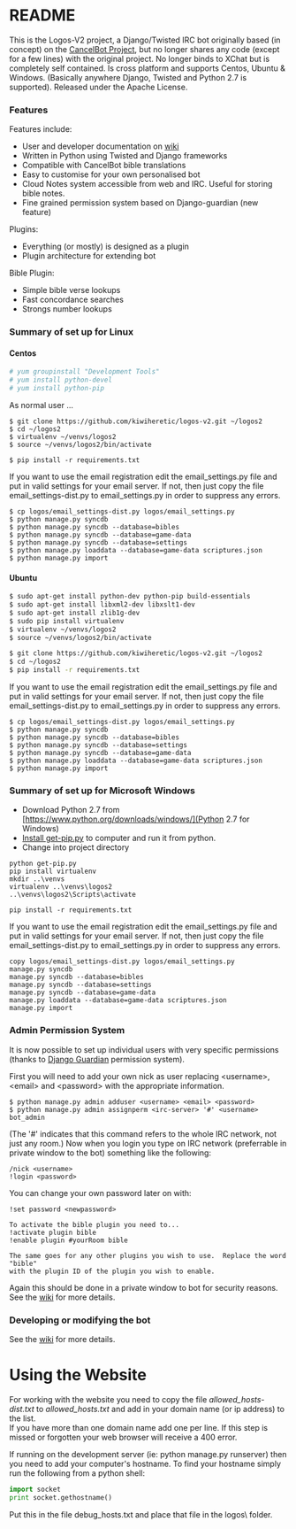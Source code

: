 # README #

This is the Logos-V2 project, a Django/Twisted IRC bot  originally based (in concept) on the [CancelBot Project](http://cancelbot.sourceforge.net/home.html), but no longer shares any code (except for a few lines) with the original project.  No longer binds to XChat but is completely self contained. Is cross platform and supports Centos, Ubuntu & Windows.  (Basically anywhere Django, Twisted and Python 2.7 is supported).  Released under the Apache License.

### Features ###

Features include:
  * User and developer documentation on [wiki](https://github.com/kiwiheretic/logos-v2/wiki)
  * Written in Python using Twisted and Django frameworks
  * Compatible with CancelBot bible translations
  * Easy to customise for your own personalised bot
  * Cloud Notes system accessible from web and IRC.  Useful for storing bible notes.
  * Fine grained permission system based on Django-guardian (new feature)

Plugins:
  * Everything (or mostly) is designed as a plugin
  * Plugin architecture for extending bot

Bible Plugin:
  * Simple bible verse lookups
  * Fast concordance searches
  * Strongs number lookups
  
### Summary of set up for Linux ###

#### Centos ####
```bash
# yum groupinstall "Development Tools"
# yum install python-devel
# yum install python-pip
```

As normal user ...

```
$ git clone https://github.com/kiwiheretic/logos-v2.git ~/logos2
$ cd ~/logos2
$ virtualenv ~/venvs/logos2
$ source ~/venvs/logos2/bin/activate

$ pip install -r requirements.txt

```
If you want to use the email registration edit the email_settings.py file and
put in valid settings for your email server.  If not, then just copy the file email_settings-dist.py to email_settings.py in order to suppress any errors.
```
$ cp logos/email_settings-dist.py logos/email_settings.py
$ python manage.py syncdb
$ python manage.py syncdb --database=bibles
$ python manage.py syncdb --database=game-data
$ python manage.py syncdb --database=settings
$ python manage.py loaddata --database=game-data scriptures.json
$ python manage.py import
```

#### Ubuntu ####
```bash
$ sudo apt-get install python-dev python-pip build-essentials
$ sudo apt-get install libxml2-dev libxslt1-dev
$ sudo apt-get install zlib1g-dev
$ sudo pip install virtualenv
$ virtualenv ~/venvs/logos2
$ source ~/venvs/logos2/bin/activate

$ git clone https://github.com/kiwiheretic/logos-v2.git ~/logos2
$ cd ~/logos2
$ pip install -r requirements.txt
```
If you want to use the email registration edit the email_settings.py file and
put in valid settings for your email server.  If not, then just copy the file email_settings-dist.py to email_settings.py in order to suppress any errors.
```
$ cp logos/email_settings-dist.py logos/email_settings.py
$ python manage.py syncdb
$ python manage.py syncdb --database=bibles
$ python manage.py syncdb --database=settings
$ python manage.py syncdb --database=game-data
$ python manage.py loaddata --database=game-data scriptures.json
$ python manage.py import
```

### Summary of set up for Microsoft Windows ###

* Download Python 2.7 from [https://www.python.org/downloads/windows/](Python 2.7 for Windows)  
* [Install get-pip.py](https://bootstrap.pypa.io/get-pip.py) to computer and run it from python. 
* Change into project directory

```
python get-pip.py
pip install virtualenv
mkdir ..\venvs
virtualenv ..\venvs\logos2
..\venvs\logos2\Scripts\activate

pip install -r requirements.txt
```
If you want to use the email registration edit the email_settings.py file and
put in valid settings for your email server.  If not, then just copy the file email_settings-dist.py to email_settings.py in order to suppress any errors.
```
copy logos/email_settings-dist.py logos/email_settings.py
manage.py syncdb
manage.py syncdb --database=bibles
manage.py syncdb --database=settings
manage.py syncdb --database=game-data
manage.py loaddata --database=game-data scriptures.json
manage.py import
```

### Admin Permission System ###

It is now possible to set up individual users with very specific permissions (thanks to [Django Guardian](https://django-guardian.readthedocs.org/en/v1.2/) permission system).

First you will need to add your own nick as user replacing &lt;username&gt;, &lt;email&gt; and &lt;password&gt; with the appropriate information.
```
$ python manage.py admin adduser <username> <email> <password>
$ python manage.py admin assignperm <irc-server> '#' <username> bot_admin
```
(The '#' indicates that this command refers to the whole IRC network, not just any room.)  Now when you login you type on IRC network (preferrable in private window to the bot) something like the following:

```
/nick <username>
!login <password>
```
You can change your own password later on with:
```
!set password <newpassword>

To activate the bible plugin you need to...
!activate plugin bible
!enable plugin #yourRoom bible

The same goes for any other plugins you wish to use.  Replace the word "bible" 
with the plugin ID of the plugin you wish to enable.
```
Again this should be done in a private window to bot for security reasons.
See the [wiki](https://github.com/kiwiheretic/logos-v2/wiki) for more details.

### Developing or modifying the bot ###
See the [wiki](https://github.com/kiwiheretic/logos-v2/wiki) for more details.

# Using the Website #
For working with the website you need to copy the file _allowed_hosts-dist.txt_ 
to _allowed_hosts.txt_ and add in your domain name (or ip address) to the list.  
If you have more than one domain name add one per line.  If this step is missed
or forgotten your web browser will receive a 400 error.

If running on the development server (ie: python manage.py runserver) then 
you need to add your computer's hostname.  To find your hostname simply run the following from a python shell:

```python
import socket
print socket.gethostname()
```

Put this in the file debug_hosts.txt and place that file in the logos\ folder.
